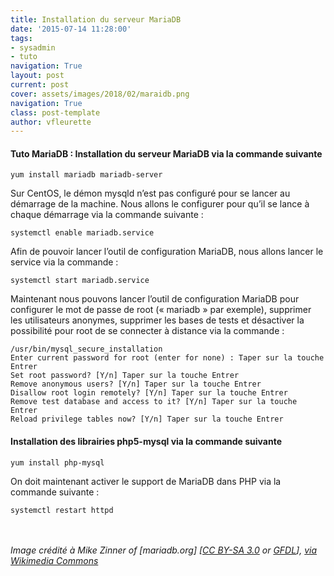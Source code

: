 ```yaml
---
title: Installation du serveur MariaDB
date: '2015-07-14 11:28:00'
tags:
- sysadmin
- tuto
navigation: True
layout: post
current: post
cover: assets/images/2018/02/maraidb.png
navigation: True
class: post-template
author: vfleurette
---
```


#### Tuto MariaDB : Installation du serveur MariaDB via la commande suivante

```shell 
yum install mariadb mariadb-server
```

Sur CentOS, le démon mysqld n’est pas configuré pour se lancer au démarrage de la machine. Nous allons le configurer pour qu’il se lance à chaque démarrage via la commande suivante :

```shell 
systemctl enable mariadb.service
```

Afin de pouvoir lancer l’outil de configuration MariaDB, nous allons lancer le service via la commande :

```shell 
systemctl start mariadb.service
```

Maintenant nous pouvons lancer l’outil de configuration MariaDB pour configurer le mot de passe de root (« mariadb » par exemple), supprimer les utilisateurs anonymes, supprimer les bases de tests et désactiver la possibilité pour root de se connecter à distance via la commande :

```shell 
/usr/bin/mysql_secure_installation
Enter current password for root (enter for none) : Taper sur la touche Entrer
Set root password? [Y/n] Taper sur la touche Entrer
Remove anonymous users? [Y/n] Taper sur la touche Entrer
Disallow root login remotely? [Y/n] Taper sur la touche Entrer
Remove test database and access to it? [Y/n] Taper sur la touche Entrer
Reload privilege tables now? [Y/n] Taper sur la touche Entrer
```

#### Installation des librairies php5-mysql via la commande suivante
```shell 
yum install php-mysql
```

On doit maintenant activer le support de MariaDB dans PHP via la commande suivante :

```shell 
systemctl restart httpd
```



<br><br>
*Image crédité à Mike Zinner of [mariadb.org] [<a href="https://creativecommons.org/licenses/by-sa/3.0">CC BY-SA 3.0</a> or <a href="http://www.gnu.org/copyleft/fdl.html">GFDL</a>], <a href="https://commons.wikimedia.org/wiki/File%3AMariadb-seal-browntext.svg">via Wikimedia Commons</a>*
